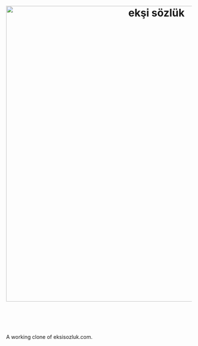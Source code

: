 <h1 align="center">
	<br>
	<img width="800" src="https://eksisozluk.com/content/img/new-design/eksisozluk_logo.svg" alt="ekşi sözlük">
	<br>
  <br>
  <br>
</h1>

A working clone of eksisozluk.com.
